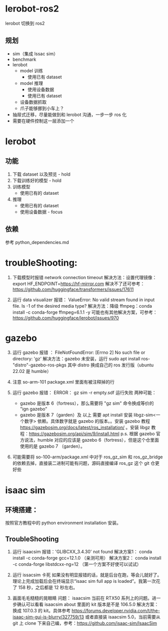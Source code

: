 # lerobot-ros2
lerobot 切换到 ros2 

## 规划
- sim（集成 Issac sim）
- benchmark
- lerobot
    - model 训练
        - 使用已有 dataset
    - model 推理
        - 使用设备数据
        - 使用已有 dataset
    - 设备数据抓取
    - 爪子能够挪到小车上？
- 抽屉式迁移，尽量能做到和 lerobot 沟通，一步一步 ros 化
- 需要在硬件控制这一层添加一个

# lerobot 
## 功能
1. 下载 dataset 以及预览 - hold
2. 下载训练好的模型 - hold
3. 训练模型
    - 使用已有的 dataset
4. 推理
    - 使用已有的 dataset
    - 使用设备数据 - focus

## 依赖
参考 python_dependencies.md



# troubleShooting:
1. 下载模型时报错 network connection timeout
   解决方法：设置代理镜像：export HF_ENDPOINT=https://hf-mirror.com
            解决不了还可参考：https://github.com/huggingface/transformers/issues/17611

2. 运行 data visualizer 报错：
    ValueError: No valid stream found in input file. Is -1 of the desired media type?
    解决方法：降级 ffmpeg：conda install -c conda-forge ffmpeg=6.1.1 -y
            可能也有其他解决方案，可参考：https://github.com/huggingface/lerobot/issues/970

# gazebo
3. 运行 gazebo 报错 ：
    FileNotFoundError: [Errno 2] No such file or directory: 'gz'
    解决方法：gazebo 未安装，运行 sudo apt install ros-"distro"-gazebo-ros-pkgs 
    其中 distro 换成自己的 ros 发行版（ubuntu 22.02 是 humble）

4. 注意 so-arm-101 package.xml 里面有被注释掉的行

5. 运行 gazebo 报错：
    ERROR： gz sim -r empty.sdf 运行失败
两种可能：
    - gazebo 是版本 6（fortress），那么需要将 "gz sim" 命令换成等价的 "ign gazebo"
    - gazebo 是版本 7（garden）及 以上 需要 apt install 安装 libgz-sim<一个数字> 依赖。具体数字就是 gazebo 的版本。。安装 gazebo 教程 https://gazebosim.org/docs/latest/ros_installation/ 。安装 libgz 教程：https://gazebosim.org/api/sim/9/install.html
    p.s. 根据 gazebo 官方说法，humble 对应的应该是 gazebo 6（fortress），但是这个仓里面使用的是 gazebo 7 （garden）。


6. 可能需要将 so-100-arm/package.xml 中对于 ros_gz_sim 和 ros_gz_bridge 的依赖去掉，直接装二进制可能有问题，源码直接编译 ros_gz 这个 git 仓更好些

# isaac sim
## 环境搭建：
按照官方教程中的 python environment installation 安装。

## TroubleShooting
1. 运行 isaacsim 报错：'GLIBCXX_3.4.30' not found
解决方案1： conda install -c conda-forge gcc=12.1.0 （亲测可用）
解决方案2： conda install -c conda-forge libstdcxx-ng=12 （第一个方案不好使可以试试）

2. 运行 issacsim 卡死
如果没有明显报错的话，就是后台在跑，等会儿就好了。理论上完成加载后会在终端显示“isaac sim full app is loaded”。我第一次花了 158 秒，之后都是 12 秒左右。

3. 画面毛毛糙糙的晃眼睛
问题： isaacsim 当前在 RTX50 系列上的问题。进一步确认可以看看 isaacsim about 里面的 kit 版本是不是 106.5.0
解决方案： 换成 107.0.3 的 kit。具体参考 https://forums.developer.nvidia.com/t/the-isaac-sim-gui-is-blurry/327759/13
         或者直接装 isaacsim 5.0，当前需要从 git 上 clone 下来自己编，参考：https://github.com/isaac-sim/IsaacSim